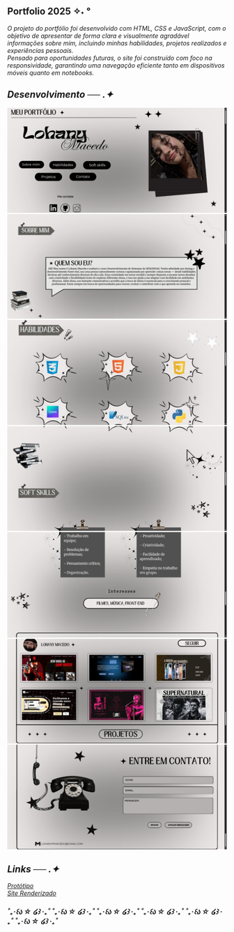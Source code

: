 ## Portfolio 2025 ✧˖ °

<i> O projeto do portfólio foi desenvolvido com HTML, CSS e JavaScript, com o objetivo de apresentar de forma clara e visualmente agradável informações sobre mim, incluindo minhas habilidades, projetos realizados e experiências pessoais. <br>
Pensado para oportunidades futuras, o site foi construído com foco na responsividade, garantindo uma navegação eficiente tanto em dispositivos móveis quanto em notebooks.<i>

## Desenvolvimento ── .✦

![print inicio](static/assets/printcapa.png)
![print sobre](static/assets/printsobre.png)
![print habilidade](static/assets/printhabilidadeum.png)
![print soft](static/assets/printsoft.png)
![print skills](static/assets/printskills.png)
![print projetos](static/assets/printprojetos.png)
![print contato](static/assets/printcontato.png)

## Links ── .✦

[Protótipo](https://portfolio-tf9j.onrender.com/) <br>
[Site Renderizado](https://www.canva.com/design/DAGfFgELU5M/Ifd2Ytov07QJdoCWNWLPJA/edit)

###    ˚₊‧꒰ა ☆ ໒꒱ ‧₊˚ ˚₊‧꒰ა ☆ ໒꒱ ‧₊˚ ˚₊‧꒰ა ☆ ໒꒱ ‧₊˚ ˚₊‧꒰ა ☆ ໒꒱ ‧₊˚ ˚₊‧꒰ა ☆ ໒꒱ ‧₊˚ ˚₊‧꒰ა ☆ ໒꒱ ‧₊˚

